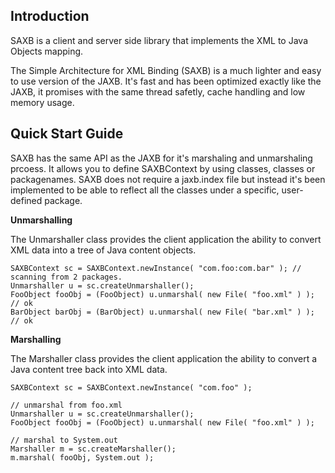 ## Introduction

SAXB is a client and server side library that implements the XML to Java Objects mapping.

The Simple Architecture for XML Binding (SAXB) is a much lighter and easy to use version of the JAXB. It's fast and has been optimized exactly like the JAXB, it promises with the same thread safetly, cache handling and low memory usage.

## Quick Start Guide

SAXB has the same API as the JAXB for it's marshaling and unmarshaling prcoess. It allows you to define SAXBContext by using classes, classes or packagenames.
SAXB does not require a jaxb.index file but instead it's been implemented to be able to reflect all the classes under a specific, user-defined package.

**Unmarshalling**

The Unmarshaller class provides the client application the ability to convert XML data into a tree of Java content objects.
    
    SAXBContext sc = SAXBContext.newInstance( "com.foo:com.bar" ); // scanning from 2 packages.
    Unmarshaller u = sc.createUnmarshaller();
    FooObject fooObj = (FooObject) u.unmarshal( new File( "foo.xml" ) ); // ok
    BarObject barObj = (BarObject) u.unmarshal( new File( "bar.xml" ) ); // ok
        
**Marshalling**

The Marshaller class provides the client application the ability to convert a Java content tree back into XML data.

    SAXBContext sc = SAXBContext.newInstance( "com.foo" );

    // unmarshal from foo.xml
    Unmarshaller u = sc.createUnmarshaller();
    FooObject fooObj = (FooObject) u.unmarshal( new File( "foo.xml" ) );

    // marshal to System.out
    Marshaller m = sc.createMarshaller();
    m.marshal( fooObj, System.out );

